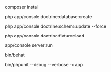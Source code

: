 composer install

php app/console doctrine:database:create

php app/console doctrine:schema:update --force

php app/console doctrine:fixtures:load

app/console server:run

bin/behat

bin/phpunit --debug --verbose -c app
